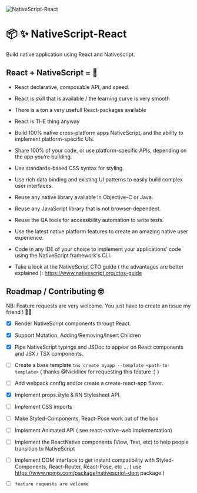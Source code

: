 ![NativeScript-React](https://raw.githubusercontent.com/iliasbhal/nativescript-react/master/head-img.png)

# :package: :sparkles: NativeScript-React

Build native application using React and Nativescript.

## React + NativeScript = :muscle:

* React declarative, composable API, and speed.
* React is skill that is available / the learning curve is very smooth
* There is a ton a very usefull React-packages available
* React is THE thing anyway 

* Build 100% native cross-platform apps NativeScript, and the ability to implement platform-specific UIs.
* Share 100% of your code, or use platform-specific APIs, depending on the app you’re building.
* Use standards-based CSS syntax for styling.
* Use rich data binding and existing UI patterns to easily build complex user interfaces.
* Reuse any native library available in Objective-C or Java.
* Reuse any JavaScript library that is not browser-dependent.
* Reuse the QA tools for accessibility automation to write tests.
* Use the latest native platform features to create an amazing native user experience.
* Code in any IDE of your choice to implement your applications’ code using the NativeScript framework's CLI.
* Take a look at the NativeScript CTO guide ( the advantages are better explained ): https://www.nativescript.org/ctos-guide 

## Roadmap / Contributing :nerd_face:

NB: Feature requests are very welcome. You just have to create an issue my friend ! 🍻🍻 

- [x] Render NativeScript components througt React.
- [x] Support Mutation, Adding/Removing/Insert Children
- [x] Pipe NativeScript typings and JSDoc to appear on React components and JSX / TSX components.
- [ ] Create a base template `tns create myapp --template <path-to-template>` ( thanks @NickIliev for requesting this feature :) )
- [ ] Add webpack config and/or create a create-react-app flavor.
- [x] Implement props.style & RN Stylesheet API.
- [ ] Implement CSS imports
- [ ] Make Styled-Components, React-Pose work out of the box
- [ ] Implement Animated API ( see react-native-web implementation)
- [ ] Implement the ReactNative components (View, Text, etc) to help people transition to NativeScript
- [ ] Implement DOM interface to get instant compatibility with Styled-Components, React-Router, React-Pose, etc ...
      ( use https://www.npmjs.com/package/nativescript-dom package )
- [ ] `feature requests are welcome`
 

